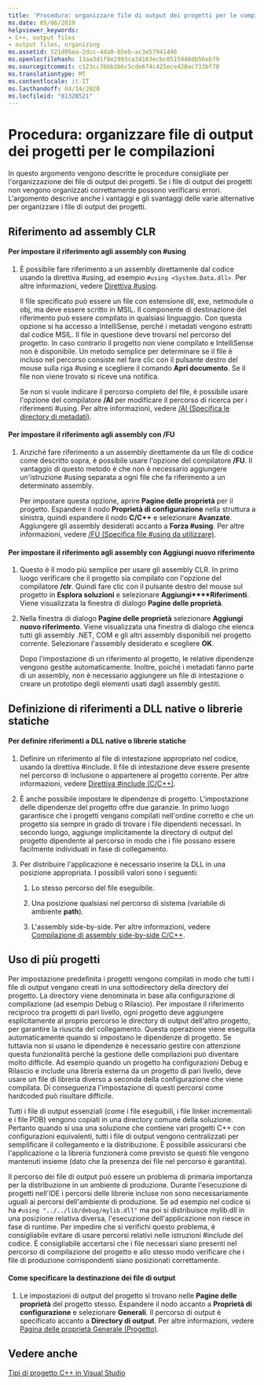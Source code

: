 ```yaml
---
title: 'Procedura: organizzare file di output dei progetti per le compilazioni'
ms.date: 05/06/2019
helpviewer_keywords:
- C++, output files
- output files, organizing
ms.assetid: 521d95ea-2dcc-4da0-b5eb-ac3e57941446
ms.openlocfilehash: 13aa3d1f8e2993ca34163ecbc0515948db56eb79
ms.sourcegitcommit: c123cc76bb2b6c5cde6f4c425ece420ac733bf70
ms.translationtype: MT
ms.contentlocale: it-IT
ms.lasthandoff: 04/14/2020
ms.locfileid: "81328521"
---
```

# <a name="how-to-organize-project-output-files-for-builds"></a>Procedura: organizzare file di output dei progetti per le compilazioni

In questo argomento vengono descritte le procedure consigliate per l'organizzazione dei file di output dei progetti. Se i file di output dei progetti non vengono organizzati correttamente possono verificarsi errori. L'argomento descrive anche i vantaggi e gli svantaggi delle varie alternative per organizzare i file di output dei progetti.

## <a name="referencing-clr-assemblies"></a>Riferimento ad assembly CLR

#### <a name="to-reference-assemblies-with-using"></a>Per impostare il riferimento agli assembly con #using

1. È possibile fare riferimento a un assembly direttamente dal codice usando la direttiva #using, ad esempio `#using <System.Data.dll>`. Per altre informazioni, vedere [Direttiva #using](../preprocessor/hash-using-directive-cpp.md).

   Il file specificato può essere un file con estensione dll, exe, netmodule o obj, ma deve essere scritto in MSIL. Il componente di destinazione del riferimento può essere compilato in qualsiasi linguaggio. Con questa opzione si ha accesso a IntelliSense, perché i metadati vengono estratti dal codice MSIL. Il file in questione deve trovarsi nel percorso del progetto. In caso contrario il progetto non viene compilato e IntelliSense non è disponibile. Un metodo semplice per determinare se il file è incluso nel percorso consiste nel fare clic con il pulsante destro del mouse sulla riga #using e scegliere il comando **Apri documento**. Se il file non viene trovato si riceve una notifica.

   Se non si vuole indicare il percorso completo del file, è possibile usare l'opzione del compilatore **/AI** per modificare il percorso di ricerca per i riferimenti #using. Per altre informazioni, vedere [/AI (Specifica le directory di metadati)](reference/ai-specify-metadata-directories.md).

#### <a name="to-reference-assemblies-with-fu"></a>Per impostare il riferimento agli assembly con /FU

1. Anziché fare riferimento a un assembly direttamente da un file di codice come descritto sopra, è possibile usare l'opzione del compilatore **/FU**. Il vantaggio di questo metodo è che non è necessario aggiungere un'istruzione #using separata a ogni file che fa riferimento a un determinato assembly.

   Per impostare questa opzione, aprire **Pagine delle proprietà** per il progetto. Espandere il nodo **Proprietà di configurazione** nella struttura a sinistra, quindi espandere il nodo **C/C++** e selezionare **Avanzate**. Aggiungere gli assembly desiderati accanto a **Forza #using**. Per altre informazioni, vedere [/FU (Specifica file #using da utilizzare)](reference/fu-name-forced-hash-using-file.md).

#### <a name="to-reference-assemblies-with-add-new-reference"></a>Per impostare il riferimento agli assembly con Aggiungi nuovo riferimento

1. Questo è il modo più semplice per usare gli assembly CLR. In primo luogo verificare che il progetto sia compilato con l'opzione del compilatore **/clr**. Quindi fare clic con il pulsante destro del mouse sul progetto in **Esplora soluzioni** e selezionare **Aggiungi****Riferimenti**. Viene visualizzata la finestra di dialogo **Pagine delle proprietà**.

1. Nella finestra di dialogo **Pagine delle proprietà** selezionare **Aggiungi nuovo riferimento**. Viene visualizzata una finestra di dialogo che elenca tutti gli assembly .NET, COM e gli altri assembly disponibili nel progetto corrente. Selezionare l'assembly desiderato e scegliere **OK**.

   Dopo l'impostazione di un riferimento al progetto, le relative dipendenze vengono gestite automaticamente. Inoltre, poiché i metadati fanno parte di un assembly, non è necessario aggiungere un file di intestazione o creare un prototipo degli elementi usati dagli assembly gestiti.

## <a name="referencing-native-dlls-or-static-libraries"></a>Definizione di riferimenti a DLL native o librerie statiche

#### <a name="to-reference-native-dlls-or-static-libraries"></a>Per definire riferimenti a DLL native o librerie statiche

1. Definire un riferimento al file di intestazione appropriato nel codice, usando la direttiva #include. Il file di intestazione deve essere presente nel percorso di inclusione o appartenere al progetto corrente. Per altre informazioni, vedere [Direttiva #include (C/C++)](../preprocessor/hash-include-directive-c-cpp.md).

1. È anche possibile impostare le dipendenze di progetto. L'impostazione delle dipendenze del progetto offre due garanzie. In primo luogo garantisce che i progetti vengano compilati nell'ordine corretto e che un progetto sia sempre in grado di trovare i file dipendenti necessari. In secondo luogo, aggiunge implicitamente la directory di output del progetto dipendente al percorso in modo che i file possano essere facilmente individuati in fase di collegamento.

1. Per distribuire l'applicazione è necessario inserire la DLL in una posizione appropriata. I possibili valori sono i seguenti:

   1. Lo stesso percorso del file eseguibile.

   1. Una posizione qualsiasi nel percorso di sistema (variabile di ambiente **path**).

   1. L'assembly side-by-side. Per altre informazioni, vedere [Compilazione di assembly side-by-side C/C++](building-c-cpp-side-by-side-assemblies.md).

## <a name="working-with-multiple-projects"></a>Uso di più progetti

Per impostazione predefinita i progetti vengono compilati in modo che tutti i file di output vengano creati in una sottodirectory della directory del progetto. La directory viene denominata in base alla configurazione di compilazione (ad esempio Debug o Rilascio). Per impostare il riferimento reciproco tra progetti di pari livello, ogni progetto deve aggiungere esplicitamente al proprio percorso le directory di output dell'altro progetto, per garantire la riuscita del collegamento. Questa operazione viene eseguita automaticamente quando si impostano le dipendenze di progetto. Se tuttavia non si usano le dipendenze è necessario gestire con attenzione questa funzionalità perché la gestione delle compilazioni può diventare molto difficile. Ad esempio quando un progetto ha configurazioni Debug e Rilascio e include una libreria esterna da un progetto di pari livello, deve usare un file di libreria diverso a seconda della configurazione che viene compilata. Di conseguenza l'impostazione di questi percorsi come hardcoded può risultare difficile.

Tutti i file di output essenziali (come i file eseguibili, i file linker incrementali e i file PDB) vengono copiati in una directory comune della soluzione. Pertanto quando si usa una soluzione che contiene vari progetti C++ con configurazioni equivalenti, tutti i file di output vengono centralizzati per semplificare il collegamento e la distribuzione. È possibile assicurarsi che l'applicazione o la libreria funzionerà come previsto se questi file vengono mantenuti insieme (dato che la presenza dei file nel percorso è garantita).

Il percorso dei file di output può essere un problema di primaria importanza per la distribuzione in un ambiente di produzione. Durante l'esecuzione di progetti nell'IDE i percorsi delle librerie incluse non sono necessariamente uguali ai percorsi dell'ambiente di produzione. Se ad esempio nel codice si ha `#using "../../lib/debug/mylib.dll"` ma poi si distribuisce mylib.dll in una posizione relativa diversa, l'esecuzione dell'applicazione non riesce in fase di runtime. Per impedire che si verifichi questo problema, è consigliabile evitare di usare percorsi relativi nelle istruzioni #include del codice. È consigliabile accertarsi che i file necessari siano presenti nel percorso di compilazione del progetto e allo stesso modo verificare che i file di produzione corrispondenti siano posizionati correttamente.

#### <a name="how-to-specify-where-output-files-go"></a>Come specificare la destinazione dei file di output

1. Le impostazioni di output del progetto si trovano nelle **Pagine delle proprietà** del progetto stesso. Espandere il nodo accanto a **Proprietà di configurazione** e selezionare **Generali**. Il percorso di output è specificato accanto a **Directory di output**. Per altre informazioni, vedere [Pagina delle proprietà Generale (Progetto)](reference/general-property-page-project.md).

## <a name="see-also"></a>Vedere anche

[Tipi di progetto C++ in Visual Studio](reference/visual-cpp-project-types.md)
